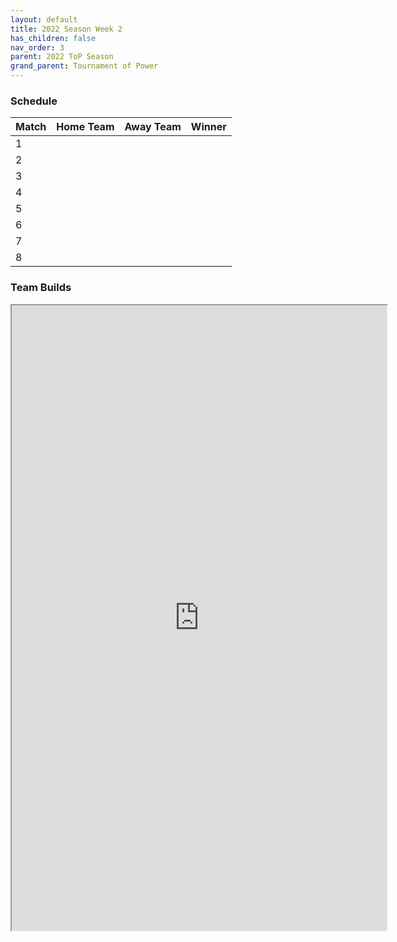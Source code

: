 ```yaml
---
layout: default
title: 2022 Season Week 2
has_children: false
nav_order: 3
parent: 2022 ToP Season
grand_parent: Tournament of Power
---
```


### Schedule

| Match | Home Team | Away Team | Winner |
|:------|:----------|:----------|:-------|
| 1     |           |           |        |
| 2     |           |           |        |
| 3     |           |           |        |
| 4     |           |           |        |
| 5     |           |           |        |
| 6     |           |           |        |
| 7     |           |           |        |
| 8     |           |           |        |



### Team Builds

<div>
<iframe width="600" height="1000" scrolling="yes" src="https://docs.google.com/document/d/e/2PACX-1vRy1_r3X5X4BzcVwOEARq4qCiM-Wp1F6Og4N97ORGuS8f4pG_Kd9TMIqby6wQ21SwELUUYI33LpEtDt/pub?embedded=true"></iframe>
<iframe width="600" height="1000" scrolling="yes" src="https://docs.google.com/document/d/e/2PACX-1vS1hIWm4siH3vpseyAazv2Gk4voZO3BjsHtsNigiXvHInhEnOXybVkyVXradKYKhSZO2LhJZQcDlteR/pub?embedded=true%22%3E</iframe>
</div>
